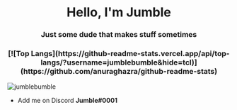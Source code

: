 <h1 align="center">Hello, I'm Jumble</h1>
<h3 align="center">Just some dude that makes stuff sometimes</h3>

<h3 align="center">[![Top Langs](https://github-readme-stats.vercel.app/api/top-langs/?username=jumblebumble&hide=tcl)](https://github.com/anuraghazra/github-readme-stats)</h3>

<p align="left"> <img src="https://komarev.com/ghpvc/?username=jumblebumble&label=Profile%20views&color=0e75b6&style=flat" alt="jumblebumble" /> </p>

- Add me on Discord **Jumble#0001**
